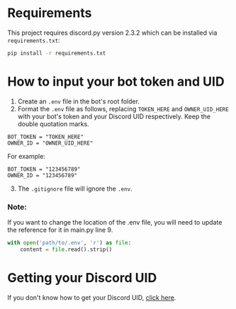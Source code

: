 # Requirements

This project requires discord.py version 2.3.2 which can be installed via `requirements.txt`:

```bash
pip install -r requirements.txt
```

# How to input your bot token and UID

1. Create an ``.env`` file in the bot's root folder.
2. Format the ``.env`` file as follows, replacing ``TOKEN_HERE`` and ``OWNER_UID_HERE`` with your bot's token and your Discord UID respectively. Keep the double quotation marks.
```text
BOT_TOKEN = "TOKEN_HERE"
OWNER_ID = "OWNER_UID_HERE"
```
For example:
```text
BOT_TOKEN = "123456789"
OWNER_ID = "123456789"
```
3. The ``.gitignore`` file will ignore the ``.env``.<br>

### Note:

If you want to change the location of the .env file, you will need to update the reference for it in main.py line 9.
```python
with open('path/to/.env', 'r') as file:
    content = file.read().strip()
```

# Getting your Discord UID
If you don't know how to get your Discord UID, [click here](https://support.playhive.com/discord-user-id/).
